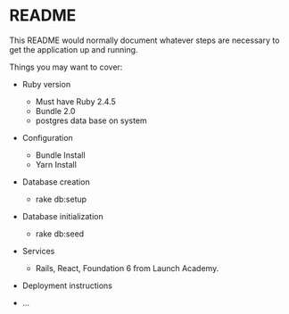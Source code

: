 # README

This README would normally document whatever steps are necessary to get the
application up and running.

Things you may want to cover:

* Ruby version
  * Must have Ruby 2.4.5
  * Bundle 2.0
  * postgres data base on system

* Configuration
  * Bundle Install
  * Yarn Install

* Database creation
  * rake db:setup

* Database initialization
  * rake db:seed

* Services
  * Rails, React, Foundation 6 from Launch Academy.

* Deployment instructions

* ...
